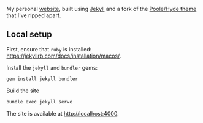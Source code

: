 My personal [website](https://liamblake.github.io/), built using [Jekyll](https://jekyllrb.com/) and a fork of the [Poole/Hyde theme](https://github.com/poole/hyde) that I've ripped apart.

## Local setup

First, ensure that `ruby` is installed: <https://jekyllrb.com/docs/installation/macos/>.

Install the `jekyll` and `bundler` gems:
```sh
gem install jekyll bundler
```

Build the site
```sh
bundle exec jekyll serve
```

The site is available at <http://localhost:4000>.


